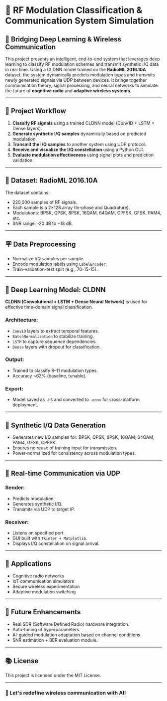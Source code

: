 # 📡 RF Modulation Classification & Communication System Simulation

## 🚀 Bridging Deep Learning & Wireless Communication
This project presents an intelligent, end-to-end system that leverages deep learning to classify RF modulation schemes and transmit synthetic I/Q data in real time. Using a CLDNN model trained on the **RadioML 2016.10A** dataset, the system dynamically predicts modulation types and transmits newly generated signals via UDP between devices. It brings together communication theory, signal processing, and neural networks to simulate the future of **cognitive radio** and **adaptive wireless systems**.

---

## 📌 Project Workflow

1.  **Classify RF signals** using a trained CLDNN model (Conv1D + LSTM + Dense layers).
2.  **Generate synthetic I/Q samples** dynamically based on predicted modulation.
3.  **Transmit the I/Q samples** to another system using UDP protocol.
4.  **Receive and visualize the I/Q constellation** using a Python GUI.
5.  **Evaluate modulation effectiveness** using signal plots and prediction validation.

---

## 📂 Dataset: RadioML 2016.10A

The dataset contains:
- 220,000 samples of RF signals.
- Each sample is a 2×128 array (In-phase and Quadrature).
- Modulations: BPSK, QPSK, 8PSK, 16QAM, 64QAM, CPFSK, GFSK, PAM4, etc.
- SNR range: -20 dB to +18 dB.

---

## 🪧 Data Preprocessing

-  Normalize I/Q samples per sample.
-  Encode modulation labels using `LabelEncoder`.
-  Train-validation-test split (e.g., 70-15-15).

---

## 🧐 Deep Learning Model: CLDNN
**CLDNN (Convolutional + LSTM + Dense Neural Network)** is used for effective time-domain signal classification.

### Architecture:
- `Conv1D` layers to extract temporal features.
- `BatchNormalization` to stabilize training.
- `LSTM` to capture sequence dependencies.
- `Dense` layers with dropout for classification.

### Output:
- Trained to classify 8–11 modulation types.
- Accuracy ~63% (baseline, tunable).

### Export:
- Model saved as `.h5` and converted to `.onnx` for cross-platform deployment.

---

## 🌌 Synthetic I/Q Data Generation
- Generates new I/Q samples for: BPSK, QPSK, 8PSK, 16QAM, 64QAM, PAM4, GFSK, CPFSK.
- Ensures no reuse of training input for transmission.
- Power-normalized for consistency across modulation types.

---

## 🚬 Real-time Communication via UDP

### Sender:
- Predicts modulation.
- Generates synthetic I/Q.
- Transmits via UDP to target IP.

### Receiver:
- Listens on specified port.
- GUI built with `Tkinter + Matplotlib`.
- Displays I/Q constellation on signal arrival.

---

## 🎡 Applications
- Cognitive radio networks
- IoT communication simulators
- Secure wireless experimentation
- Adaptive modulation switching

---

## 🚀 Future Enhancements
- Real SDR (Software Defined Radio) hardware integration.
- Auto-tuning of hyperparameters.
- AI-guided modulation adaptation based on channel conditions.
- SNR estimation + BER evaluation module.

---

## 📚 License
This project is licensed under the MIT License.

---

### 📢 Let's redefine wireless communication with AI!


